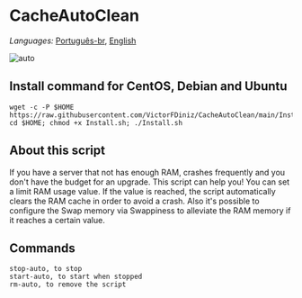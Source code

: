 # CacheAutoClean

_Languages:_ <a href="https://github.com/VictorFDiniz/CacheAutoClean/blob/main/README.pt-br.md">Português-br<a/>, <a href="https://github.com/VictorFDiniz/CacheAutoClean/edit/main/README.md">English</a>

![auto](https://user-images.githubusercontent.com/86570043/124396536-8eb5db80-dce0-11eb-891b-86b993047dd1.png)

## Install command for CentOS, Debian and Ubuntu
```
wget -c -P $HOME https://raw.githubusercontent.com/VictorFDiniz/CacheAutoClean/main/Install.sh; cd $HOME; chmod +x Install.sh; ./Install.sh
```

## About this script
If you have a server that not has enough RAM, crashes frequently and you don't have the budget for an upgrade. This script can help you! You can set a limit RAM usage value. If the value is reached, the script automatically clears the RAM cache in order to avoid a crash. Also it's possible to configure the Swap memory via Swappiness to alleviate the RAM memory if it reaches a certain value. 

## Commands
```
stop-auto, to stop
start-auto, to start when stopped
rm-auto, to remove the script
```
